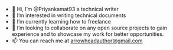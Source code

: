 - 👋 Hi, I’m @Priyankamat93 a technical writer
- 👀 I’m interested in writing technical documents
- 🌱 I’m currently learning how to freelance 
- 💞️ I’m looking to collaborate on any open source projects to gain experience and to showcase my work for better opportunities.
- 📫 You can reach me at arrowheadauthor@gmail.com

<!---
Priyankamat93/Priyankamat93 is a ✨ special ✨ repository because its `README.md` (this file) appears on your GitHub profile.
You can click the Preview link to take a look at your changes.
--->
